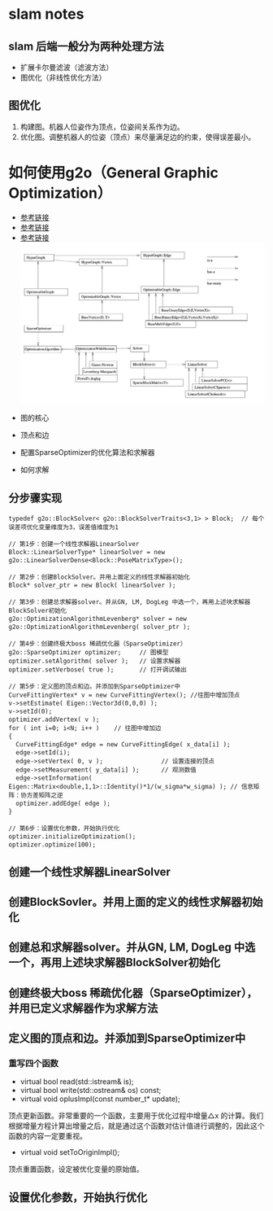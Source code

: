 # slam notes


## slam 后端一般分为两种处理方法
* 扩展卡尔曼滤波（滤波方法）
* 图优化（非线性优化方法）

## 图优化
1. 构建图。机器人位姿作为顶点，位姿间关系作为边。
2. 优化图。调整机器人的位姿（顶点）来尽量满足边的约束，使得误差最小。
# 如何使用g2o（General Graphic Optimization）
- [参考链接](https://mp.weixin.qq.com/s/j9h9lT14jCu-VvEPHQhtBw)
- [参考链接](https://www.cnblogs.com/CV-life/p/10449028.html)
- [参考链接](https://www.cnblogs.com/CV-life/archive/2019/03/13/10525579.html)
![img1](./image.png)
* 图的核心


* 顶点和边
* 配置SparseOptimizer的优化算法和求解器
* 如何求解

## 分步骤实现

```
typedef g2o::BlockSolver< g2o::BlockSolverTraits<3,1> > Block;  // 每个误差项优化变量维度为3，误差值维度为1

// 第1步：创建一个线性求解器LinearSolver
Block::LinearSolverType* linearSolver = new g2o::LinearSolverDense<Block::PoseMatrixType>(); 

// 第2步：创建BlockSolver。并用上面定义的线性求解器初始化
Block* solver_ptr = new Block( linearSolver );      

// 第3步：创建总求解器solver。并从GN, LM, DogLeg 中选一个，再用上述块求解器BlockSolver初始化
g2o::OptimizationAlgorithmLevenberg* solver = new g2o::OptimizationAlgorithmLevenberg( solver_ptr );

// 第4步：创建终极大boss 稀疏优化器（SparseOptimizer）
g2o::SparseOptimizer optimizer;     // 图模型
optimizer.setAlgorithm( solver );   // 设置求解器
optimizer.setVerbose( true );       // 打开调试输出

// 第5步：定义图的顶点和边。并添加到SparseOptimizer中
CurveFittingVertex* v = new CurveFittingVertex(); //往图中增加顶点
v->setEstimate( Eigen::Vector3d(0,0,0) );
v->setId(0);
optimizer.addVertex( v );
for ( int i=0; i<N; i++ )    // 往图中增加边
{
  CurveFittingEdge* edge = new CurveFittingEdge( x_data[i] );
  edge->setId(i);
  edge->setVertex( 0, v );                // 设置连接的顶点
  edge->setMeasurement( y_data[i] );      // 观测数值
  edge->setInformation( Eigen::Matrix<double,1,1>::Identity()*1/(w_sigma*w_sigma) ); // 信息矩阵：协方差矩阵之逆
  optimizer.addEdge( edge );
}

// 第6步：设置优化参数，开始执行优化
optimizer.initializeOptimization();
optimizer.optimize(100);
```

## 创建一个线性求解器LinearSolver
## 创建BlockSovler。并用上面的定义的线性求解器初始化
## 创建总和求解器solver。并从GN, LM, DogLeg 中选一个，再用上述块求解器BlockSolver初始化
## 创建终极大boss 稀疏优化器（SparseOptimizer），并用已定义求解器作为求解方法
## 定义图的顶点和边。并添加到SparseOptimizer中

### 重写四个函数
* virtual bool read(std::istream& is);
* virtual bool write(std::ostream& os) const;
* virtual void oplusImpl(const number_t* update);

顶点更新函数。非常重要的一个函数，主要用于优化过程中增量△x 的计算。我们根据增量方程计算出增量之后，就是通过这个函数对估计值进行调整的，因此这个函数的内容一定要重视。
* virtual void setToOriginImpl();

顶点重置函数，设定被优化变量的原始值。
## 设置优化参数，开始执行优化
